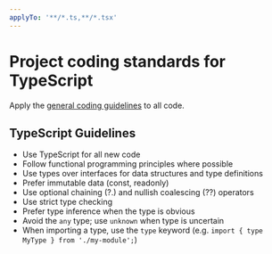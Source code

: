 ```yaml
---
applyTo: '**/*.ts,**/*.tsx'
---
```


# Project coding standards for TypeScript

Apply the [general coding guidelines](./general.instructions.md) to all code.

## TypeScript Guidelines

- Use TypeScript for all new code
- Follow functional programming principles where possible
- Use types over interfaces for data structures and type definitions
- Prefer immutable data (const, readonly)
- Use optional chaining (?.) and nullish coalescing (??) operators
- Use strict type checking
- Prefer type inference when the type is obvious
- Avoid the `any` type; use `unknown` when type is uncertain
- When importing a type, use the `type` keyword (e.g. `import { type MyType } from './my-module';`)

